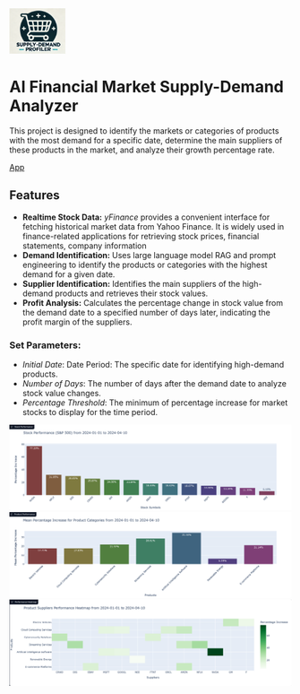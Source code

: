<img src="example_images/icon.png" width="100" alt="alt text">

# AI Financial Market Supply-Demand Analyzer
This project is designed to identify the markets or categories of products with the most demand for a specific date, determine the main suppliers of these products in the market, and analyze their growth percentage rate.

[App](https://huggingface.co/spaces/reab5555/AI-Financial-Market-Supply-Demand-Analyzer)

## Features
- **Realtime Stock Data:** *yFinance* provides a convenient interface for fetching historical market data from Yahoo Finance. It is widely used in finance-related applications for retrieving stock prices, financial statements, company information
- **Demand Identification:** Uses large language model RAG and prompt engineering to identify the products or categories with the highest demand for a given date.   
- **Supplier Identification:** Identifies the main suppliers of the high-demand products and retrieves their stock values.   
- **Profit Analysis:** Calculates the percentage change in stock value from the demand date to a specified number of days later, indicating the profit margin of the suppliers.   

    
### Set Parameters:    
 
- *Initial Date*: Date Period: The specific date for identifying high-demand products.   
- *Number of Days*: The number of days after the demand date to analyze stock value changes.   
- *Percentage Threshold*: The minimum of percentage increase for market stocks to display for the time period.

<img src="example_images/output_1.png" width="800" alt="alt text">
<img src="example_images/output_2.png" width="800" alt="alt text">
<img src="example_images/output_3.png" width="800" alt="alt text">
